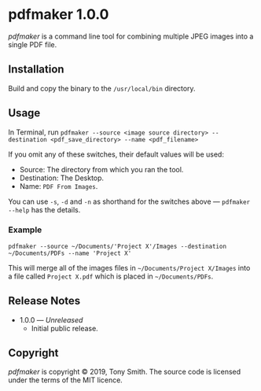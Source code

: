 # pdfmaker 1.0.0 #

*pdfmaker* is a command line tool for combining multiple JPEG images into a single PDF file.

## Installation ##

Build and copy the binary to the `/usr/local/bin` directory.

## Usage ##

In Terminal, run `pdfmaker --source <image source directory> --destination <pdf_save_directory> --name <pdf_filename>`

If you omit any of these switches, their default values will be used:

- Source: The directory from which you ran the tool.
- Destination: The Desktop.
- Name: `PDF From Images`.

You can use `-s`, `-d` and `-n` as shorthand for the switches above &mdash; `pdfmaker --help` has the details.

### Example ###

```
pdfmaker --source ~/Documents/'Project X'/Images --destination ~/Documents/PDFs --name 'Project X'
```

This will merge all of the images files in `~/Documents/Project X/Images` into a file called `Project X.pdf` which is placed in
`~/Documents/PDFs`.

## Release Notes ##

- 1.0.0 &mdash; *Unreleased*
    - Initial public release.

## Copyright ##

*pdfmaker* is copyright &copy; 2019, Tony Smith. The source code is licensed under the terms of the MIT licence.
